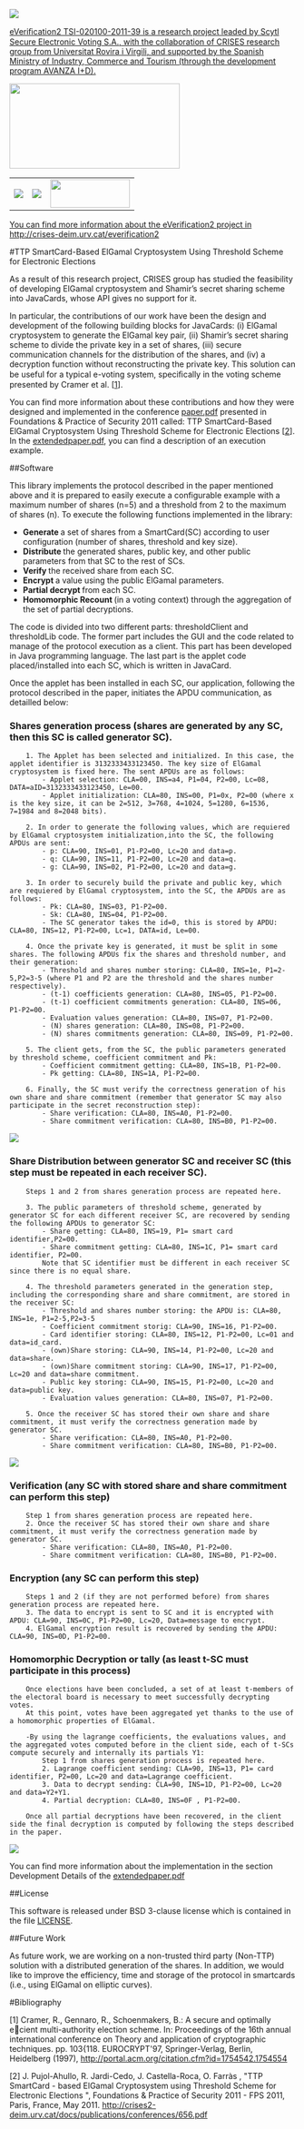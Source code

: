 <a href="http://crises-deim.urv.cat/everification2/" target="_blank"><img src="https://raw.github.com/CRISES-URV/eVerification-2/master/figures/logoeverification2.png" />

eVeriﬁcation2 TSI-020100-2011-39 is a research project leaded by Scytl Secure Electronic Voting S.A.,
with the collaboration of CRISES research group from Universitat Rovira i Virgili, and supported by 
the Spanish Ministry of Industry, Commerce and Tourism (through the development program AVANZA I+D).

<a href="https://www.planavanza.es" target="_blank"><img src="https://raw.github.com/CRISES-URV/eVerification-2/master/figures/logo_planAvanza2.png"  width="300" height="150">

<center><table border="0">
<tr><td><a href="http://www.scytl.es" target="_blank"><img src=https://raw.github.com/CRISES-URV/eVerification-2/master/figures/logoScytl.png border="0"></td>
<td><a href="http://www.urv.cat" target="_blank"><img src=https://raw.github.com/CRISES-URV/eVerification-2/master/figures/logoURV.png border="0"></td>
<td><a href="http://crises-deim.urv.cat" target="_blank"><img src=https://raw.github.com/CRISES-URV/eVerification-2/master/figures/logoCrises.png width="140" height="50" border="0"></td></tr>
</table></center>

You can find more information about the eVerification2 project in http://crises-deim.urv.cat/everification2

#TTP SmartCard-Based ElGamal Cryptosystem Using Threshold Scheme for Electronic Elections

As a result of this research project, CRISES group has studied the feasibility of developing ElGamal 
cryptosystem and Shamir’s secret sharing scheme into JavaCards, whose API gives no support for it.

In particular, the contributions of our work have been the design and development of
the following building blocks for JavaCards: (i) ElGamal cryptosystem to generate the ElGamal key pair, (ii) Shamir’s 
secret sharing scheme to divide the private key in a set of shares, (iii) secure communication channels 
for the distribution of the shares, and (iv) a decryption function without reconstructing the private key. 
This solution can be useful for a typical e-voting system, speciﬁcally in the voting scheme presented by 
Cramer et al. [<a href="#ref1">1</a>].

You can find more information about these contributions and how they were designed and implemented in the 
conference <a href="https://raw.github.com/CRISES-URV/eVerification-2/master/paper.pdf">paper.pdf</a> presented in Foundations & Practice of Security 2011 called: TTP SmartCard-Based ElGamal 
Cryptosystem Using Threshold Scheme for Electronic Elections [<a href="#ref2">2</a>]. In the <a href="https://raw.github.com/CRISES-URV/eVerification-2/master/extendedpaper.pdf">extendedpaper.pdf</a>, you can find a 
description of an execution example.


##Software

This library implements the protocol described in the paper mentioned above and it is prepared to easily execute a 
configurable example with a maximum number of shares (n=5) and a threshold from 2 to the maximum of shares (n).
To execute the following functions implemented in the library:
- <b>Generate </b> a set of shares from a SmartCard(SC) according to user configuration (number of shares, threshold and key size).
- <b>Distribute </b> the generated shares, public key, and other public parameters from that SC to the rest of SCs.
- <b>Verify </b> the received share from each SC. 
- <b>Encrypt </b> a value using the public ElGamal parameters.
- <b>Partial decrypt </b> from each SC.
- <b>Homomorphic Recount </b> (in a voting context) through the aggregation of the set of partial decryptions.

The code is divided into two different parts: thresholdClient and thresholdLib code.
The former part includes the GUI and the code related to manage of the protocol execution as a client. This part has been developed
in Java programming language.
The last part is the applet code placed/installed into each SC, which is written in JavaCard.

Once the applet has been installed in each SC, our application, following the protocol described in the paper, initiates the APDU communication, as detailled below:

### Shares generation process </b>(shares are generated by any SC, then this SC is called generator SC).
		
		1. The Applet has been selected and initialized. In this case, the applet identifier is 3132333433123450. The key size of ElGamal cryptosystem is fixed here. The sent APDUs are as follows:
			- Applet selection: CLA=00, INS=a4, P1=04, P2=00, Lc=08, DATA=aID=3132333433123450, Le=00.
			- Applet initialization: CLA=80, INS=00, P1=0x, P2=00 (where x is the key size, it can be 2=512, 3=768, 4=1024, 5=1280, 6=1536, 7=1984 and 8=2048 bits).
		
		2. In order to generate the following values, which are requiered by ElGamal cryptosystem initialization,into the SC, the following APDUs are sent: 
			- p: CLA=90, INS=01, P1-P2=00, Lc=20 and data=p. 
			- q: CLA=90, INS=11, P1-P2=00, Lc=20 and data=q. 
			- g: CLA=90, INS=02, P1-P2=00, Lc=20 and data=g. 

		3. In order to securely build the private and public key, which are requiered by ElGamal cryptosystem, into the SC, the APDUs are as follows:
			- Pk: CLA=80, INS=03, P1-P2=00.
			- Sk: CLA=80, INS=04, P1-P2=00.
			- The SC generator takes the id=0, this is stored by APDU: CLA=80, INS=12, P1-P2=00, Lc=1, DATA=id, Le=00.

		4. Once the private key is generated, it must be split in some shares. The following APDUs fix the shares and threshold number, and their generation:
			- Threshold and shares number storing: CLA=80, INS=1e, P1=2-5,P2=3-5 (where P1 and P2 are the threshold and the shares number respectively).
			- (t-1) coefficients generation: CLA=80, INS=05, P1-P2=00.
			- (t-1) coefficient commitments generation: CLA=80, INS=06, P1-P2=00.
			- Evaluation values generation: CLA=80, INS=07, P1-P2=00.
			- (N) shares generation: CLA=80, INS=08, P1-P2=00.
			- (N) shares commitments generation: CLA=80, INS=09, P1-P2=00.

		5. The client gets, from the SC, the public parameters generated by threshold scheme, coefficient commitment and Pk:
			- Coefficient commitment getting: CLA=80, INS=1B, P1-P2=00.
			- Pk getting: CLA=80, INS=1A, P1-P2=00.

		6. Finally, the SC must verify the correctness generation of his own share and share commitment (remember that generator SC may also participate in the secret reconstruction step):
			- Share verification: CLA=80, INS=A0, P1-P2=00.
			- Share commitment verification: CLA=80, INS=B0, P1-P2=00.


<img src="https://raw.github.com/CRISES-URV/eVerification-2/master/figures/generation.png">

    
### Share Distribution between generator SC and receiver SC (this step must be repeated in each receiver SC).

		Steps 1 and 2 from shares generation process are repeated here.

		3. The public parameters of threshold scheme, generated by generator SC for each different receiver SC, are recovered by sending the following APDUs to generator SC:			
			- Share getting: CLA=80, INS=19, P1= smart card identifier,P2=00.
			- Share commitment getting: CLA=80, INS=1C, P1= smart card identifier, P2=00.
			Note that SC identifier must be different in each receiver SC since there is no equal share.

		4. The threshold parameters generated in the generation step, including the corresponding share and share commitment, are stored in the receiver SC:
			- Threshold and shares number storing: the APDU is: CLA=80, INS=1e, P1=2-5,P2=3-5
			- Coefficient commitment storig: CLA=90, INS=16, P1-P2=00.
			- Card identifier storing: CLA=80, INS=12, P1-P2=00, Lc=01 and data=id_card.
			- (own)Share storing: CLA=90, INS=14, P1-P2=00, Lc=20 and data=share.
			- (own)Share commitment storing: CLA=90, INS=17, P1-P2=00, Lc=20 and data=share commitment.
			- Public key storing: CLA=90, INS=15, P1-P2=00, Lc=20 and data=public key.
			- Evaluation values generation: CLA=80, INS=07, P1-P2=00.

		5. Once the receiver SC has stored their own share and share commitment, it must verify the correctness generation made by generator SC.
			- Share verification: CLA=80, INS=A0, P1-P2=00.
			- Share commitment verification: CLA=80, INS=B0, P1-P2=00.


<img src="https://raw.github.com/CRISES-URV/eVerification-2/master/figures/distrib.png">


### Verification (any SC with stored share and share commitment can perform this step)

		Step 1 from shares generation process are repeated here.
		2. Once the receiver SC has stored their own share and share commitment, it must verify the correctness generation made by generator SC.
			- Share verification: CLA=80, INS=A0, P1-P2=00.
			- Share commitment verification: CLA=80, INS=B0, P1-P2=00.

### Encryption (any SC can perform this step)

		Steps 1 and 2 (if they are not performed before) from shares generation process are repeated here.
		3. The data to encrypt is sent to SC and it is encrypted with APDU: CLA=90, INS=0C, P1-P2=00, Lc=20, Data=message to encrypt.
		4. ElGamal encryption result is recovered by sending the APDU: CLA=90, INS=0D, P1-P2=00.


### Homomorphic Decryption or tally (as least t-SC must participate in this process)
		Once elections have been concluded, a set of at least t-members of the electoral board is necessary to meet successfully decrypting votes.
		At this point, votes have been aggregated yet thanks to the use of a homomorphic properties of ElGamal.
		
		-By using the lagrange coefficients, the evaluations values, and the aggregated votes computed before in the client side, each of t-SCs compute securely and internally its partials Y1:
			Step 1 from shares generation process is repeated here.
			2. Lagrange coefficient sending: CLA=90, INS=13, P1= card identifier, P2=00, Lc=20 and data=Lagrange coefficient.
			3. Data to decrypt sending: CLA=90, INS=1D, P1-P2=00, Lc=20 and data=Y2+Y1.
			4. Partial decryption: CLA=80, INS=0F , P1-P2=00.
		
		Once all partial decryptions have been recovered, in the client side the final decryption is computed by following the steps described in the paper.
		
		
<img src="https://raw.github.com/CRISES-URV/eVerification-2/master/figures/tally.png">


You can find more information about the implementation in the section Development Details of the <a href="https://raw.github.com/CRISES-URV/eVerification-2/master/extendedpaper.pdf">extendedpaper.pdf</a>


##License

This software is released under BSD 3-clause license which is contained in the file <a href="https://github.com/CRISES-URV/eVerification-2/blob/master/LICENSE">LICENSE</a>.


##Future Work

As future work, we are working on a non-trusted third party (Non-TTP)
solution with a distributed generation of the shares. In addition, we would like
to improve the efficiency, time and storage of the protocol in smartcards (i.e.,
using ElGamal on elliptic curves).


#Bibliography

<a name="ref1"></a>[1] Cramer, R., Gennaro, R., Schoenmakers, B.: A secure and optimally ecient
multi-authority election scheme. In: Proceedings of the 16th annual international
conference on Theory and application of cryptographic techniques. pp. 103{118.
EUROCRYPT'97, Springer-Verlag, Berlin, Heidelberg (1997), 
http://portal.acm.org/citation.cfm?id=1754542.1754554

<a name="ref2"></a>[2] J. Pujol-Ahullo, R. Jardi-Cedo, J. Castella-Roca, O. Farràs , 
"TTP SmartCard - based ElGamal Cryptosystem using Threshold Scheme for Electronic Elections ", 
Foundations & Practice of Security 2011 - FPS 2011, Paris, France, May 2011. 
http://crises2-deim.urv.cat/docs/publications/conferences/656.pdf

